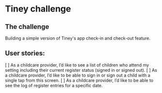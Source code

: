 # Tiney challenge

## The challenge

Building a simple version of Tiney's app check-in and check-out feature.

## User stories:

[ ] As a childcare provider, I’d like to see a list of children who attend my setting including their current register status (signed in or signed out).
[ ] As a childcare provider, I’d like to be able to sign in or sign out a child with a single tap from this screen.
[ ] As a childcare provider, I’d like to be able to see the log of register entries for a specific date.
